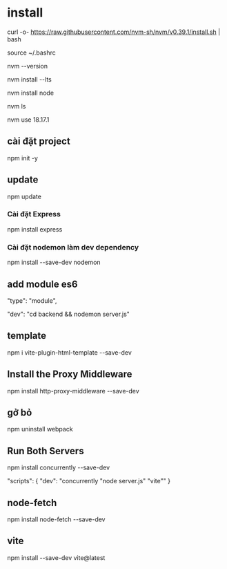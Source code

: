 # install

curl -o- https://raw.githubusercontent.com/nvm-sh/nvm/v0.39.1/install.sh | bash

source ~/.bashrc

nvm --version

nvm install --lts

nvm install node

nvm ls

nvm use 18.17.1

## cài đặt project
npm init -y

## update
npm update

### Cài đặt Express
npm install express

### Cài đặt nodemon làm dev dependency
npm install --save-dev nodemon

## add module es6
"type": "module",

"dev": "cd backend && nodemon server.js"

## template
npm i vite-plugin-html-template --save-dev

## Install the Proxy Middleware
npm install http-proxy-middleware --save-dev

## gở bỏ
npm uninstall webpack

## Run Both Servers

npm install concurrently --save-dev

"scripts": {
  "dev": "concurrently \"node server.js\" \"vite\""
}

## node-fetch

npm install node-fetch --save-dev

## vite

npm install --save-dev vite@latest

